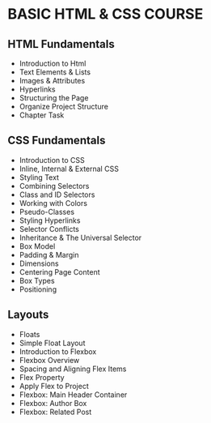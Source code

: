 # BASIC HTML & CSS COURSE
## HTML Fundamentals
- Introduction to Html
- Text Elements & Lists
- Images & Attributes
- Hyperlinks
- Structuring the Page
- Organize Project Structure
- Chapter Task
## CSS Fundamentals
- Introduction to CSS
- Inline, Internal & External CSS
- Styling Text
- Combining Selectors
- Class and ID Selectors
- Working with Colors
- Pseudo-Classes
- Styling Hyperlinks
- Selector Conflicts
- Inheritance & The Universal Selector
- Box Model
- Padding & Margin
- Dimensions
- Centering Page Content
- Box Types
- Positioning
## Layouts
- Floats
- Simple Float Layout
- Introduction to Flexbox
- Flexbox Overview
- Spacing and Aligning Flex Items
- Flex Property
- Apply Flex to Project
- Flexbox: Main Header Container
- Flexbox: Author Box
- Flexbox: Related Post